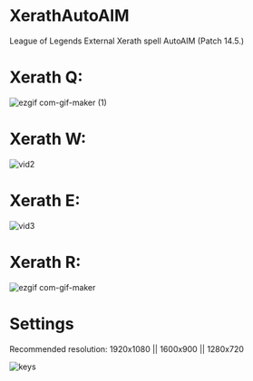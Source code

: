 # XerathAutoAIM
League of Legends External Xerath spell AutoAIM (Patch 14.5.)

# Xerath Q:

![ezgif com-gif-maker (1)](https://user-images.githubusercontent.com/82063567/127531577-a43a6985-6a8a-4cef-b634-2aa96b35cdac.gif)


# Xerath W:

![vid2](https://user-images.githubusercontent.com/82063567/127530527-aab9b3b7-df24-41b1-9d2a-bfd4c3868a59.gif)


# Xerath E:

![vid3](https://user-images.githubusercontent.com/82063567/127530443-03825827-3012-4c9d-bec5-3ae3f86fbf85.gif)


# Xerath R:

![ezgif com-gif-maker](https://user-images.githubusercontent.com/82063567/127531278-079aaed9-0d54-488e-9d5f-5c1bb0692b62.gif)

# Settings
Recommended resolution: 1920x1080 || 1600x900 || 1280x720

![keys](https://user-images.githubusercontent.com/82063567/127531916-3f98aea9-051a-4548-a834-81371e57047b.png)

